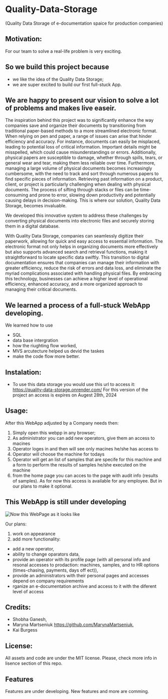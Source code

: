 # Quality-Data-Storage
(Quality Data Storage of e-documentation spaice for production companies)

## Motivation:
For our team to solve a real-life problem is very exciting.

## So we build this project because
- we like the idea of the Quality Data Storage;
- we are super excited to build our first full-stuck App.

## We are happy to present our vision to solve a lot of problems and makes live easeir.
The inspiration behind this project was to significantly enhance the way companies save and organize their documents by transitioning from traditional paper-based methods to a more streamlined electronic format. When relying on pen and paper, a range of issues can arise that hinder efficiency and accuracy. For instance, documents can easily be misplaced, leading to potential loss of critical information. Important details might be misspelled, which could cause misunderstandings or errors. Additionally, physical papers are susceptible to damage, whether through spills, tears, or general wear and tear, making them less reliable over time. Furthermore, managing a large volume of physical documents becomes increasingly cumbersome, with the need to track and sort through numerous papers to find specific pieces of information. Retrieving past information on a product, client, or project is particularly challenging when dealing with physical documents. The process of sifting through stacks or files can be time-consuming and prone to error, slowing down productivity and potentially causing delays in decision-making. This is where our solution, Quality Data Storage, becomes invaluable.

We developed this innovative system to address these challenges by converting physical documents into electronic files and securely storing them in a digital database. 

With Quality Data Storage, companies can seamlessly digitize their paperwork, allowing for quick and easy access to essential information. The electronic format not only helps in organizing documents more effectively but also supports advanced search and retrieval functions, making it straightforward to locate specific data swiftly. This transition to digital documentation ensures that companies can manage their information with greater efficiency, reduce the risk of errors and data loss, and eliminate the myriad complications associated with handling physical files. By embracing this technology, businesses can achieve a higher level of operational efficiency, enhanced accuracy, and a more organized approach to managing their critical documents.

## We learned a process of a full-stuck WebApp developing.
We learned how to use 
- SQL
- data base intergration
- how the riughting flow worked,
- MVS arcutecture helped us devid the taskes
- make the code flow more better. 

## Instalation:
- To use this data storage you would use this url to access it:  https://quality-data-storage.onrender.com/
  For this version of the project an access is expires on Augest 28th, 2024
  
## Usage:
After this WebApp adjusted by a Company needs then:
1. Simply open this webpp in any browser;
2. As administrator you can add new operators, give them an access to macines
3. Operator loges in and then will see only macines he/she has access to
4. Operator will choose the machine for todays
5. Operator will get an list of samples that are specife for this machine and a form to perform the results of samples he/she executed on the machine
6. from the home page you can acces to the page with audit info (results of samples). As for now this access is available for any employee. But in our plans to make it optional.

## This WebApp is still under developing
![Now this WebPage as it looks like](https://github.com/)

Our plans:
1. work on appearance
2. add more functionality:
  - add a new operator,
  - ability to change oparators data,
  - provide an operator with its profile page (with all personal info and resonal accesses to prodaction: machines, samples, and to HR options (times-chasing, payments, days off ect)),
  - provide an administrators with their personal pages and accesses depend on company requirements
  - rganize an e-documentation archive and access to it with the diferent level of access

## Credits: 
- Shobha Ganesh,
- Maryna Martseniuk https://github.com/MarynaMartseniuk,
- Kai Burgess

## License: 
All assets and code are under the MIT license.
Please, check more info in lisence section of this repo.

## Features
Features are under developing.
New features and more are comming.
